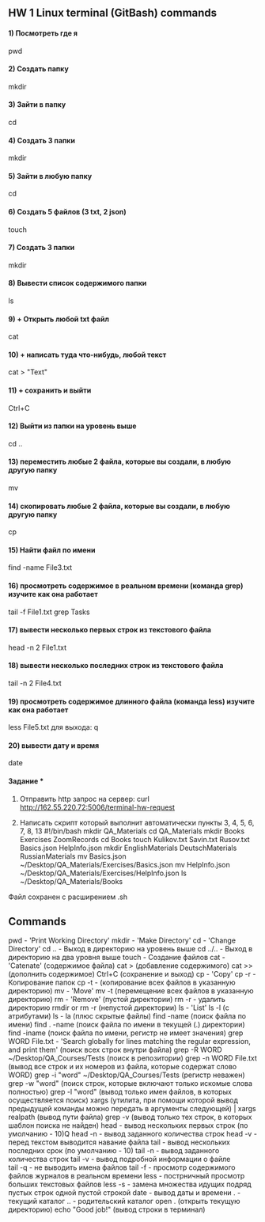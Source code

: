 ## HW 1 Linux terminal (GitBash) commands 

#### 1) Посмотреть где я
pwd 	
#### 2) Создать папку
mkdir
#### 3) Зайти в папку
cd 
#### 4) Создать 3 папки
mkdir 
#### 5) Зайти в любую папку
cd 
#### 6) Создать 5 файлов (3 txt, 2 json)
touch 
#### 7) Создать 3 папки
mkdir 
#### 8) Вывести список содержимого папки
ls
#### 9) + Открыть любой txt файл
cat
#### 10) + написать туда что-нибудь, любой текст
cat > "Text"
#### 11) + сохранить и выйти
Ctrl+C
#### 12) Выйти из папки на уровень выше
cd ..
#### 13) переместить любые 2 файла, которые вы создали, в любую другую папку
mv
#### 14) скопировать любые 2 файла, которые вы создали, в любую другую папку
cp
#### 15) Найти файл по имени
find -name File3.txt
#### 16) просмотреть содержимое в реальном времени (команда grep) изучите как она работает
tail -f File1.txt grep Tasks 
#### 17) вывести несколько первых строк из текстового файла
head -n 2 File1.txt
#### 18) вывести несколько последних строк из текстового файла
tail -n 2 File4.txt
#### 19) просмотреть содержимое длинного файла (команда less) изучите как она работает
less File5.txt
для выхода: q
#### 20) вывести дату и время
date
#### Задание *
1) Отправить http запрос на сервер: curl http://162.55.220.72:5006/terminal-hw-request

2) Написать скрипт который выполнит автоматически пункты 3, 4, 5, 6, 7, 8, 13
#!/bin/bash
mkdir QA_Materials
cd QA_Materials
mkdir Books Exercises ZoomRecords
cd Books
touch Kulikov.txt Savin.txt Rusov.txt Basics.json HelpInfo.json
mkdir EnglishMaterials DeutschMaterials RussianMaterials
mv Basics.json ~/Desktop/QA_Materials/Exercises/Basics.json
mv HelpInfo.json ~/Desktop/QA_Materials/Exercises/HelpInfo.json
ls ~/Desktop/QA_Materials/Books

Файл сохранен с расширением .sh

## Commands
pwd - 'Print Working Directory'
mkdir - 'Make Directory'
cd - 'Change Directory'
cd .. - Выход в директорию на уровень выше
cd ../.. - Выход в директорию на два уровня выше
touch - Создание файлов
cat - 'Catenate' (содержимое файла) 
cat > (добавление содержимого)
cat >> (дополнить содержимое)
Ctrl+C (сохранение и выход)
cp - 'Copy'
cp -r - Копирование папок
cp -t - (копирование всех файлов в указанную директорию)
mv - 'Move'
mv -t (перемещение всех файлов в указанную директорию)
rm - 'Remove' (пустой директории)
rm -r - удалить директорию
rmdir or rm -r (непустой директории)
ls - 'List'
ls -l (с атрибутами)
ls - la (плюс скрытые файлы)
find -name (поиск файла по имени)
find . -name (поиск файла по имени в текущей (.) директории)
find -iname (поиск файла по имени, регистр не имеет значения)
grep WORD File.txt - 'Search globally for lines matching the regular expression, and print them' (поиск всех строк внутри файла)
grep -R WORD ~/Desktop/QA_Courses/Tests (поиск в репозитории)
grep -n WORD File.txt (вывод все строк и их номеров из файла, которые содержат слово WORD)
grep -i "word" ~/Desktop/QA_Courses/Tests (регистр неважен)
grep -w "word" (поиск строк, которые включают только искомые слова полностью)
grep -l "word" (вывод только имен файлов, в которых осуществляется поиск)
xargs (утилита, при помощи которой вывод предыдущей команды можно передать в аргументы следующей)
| xargs realpath (вывод пути файла)
grep -v (вывод только тех строк, в которых шаблон поиска не найден)
head - вывод нескольких первых строк (по умолчанию - 10)Q
head -n - вывод заданного количества строк
head -v - перед текстом выводится навание файла
tail - вывод нескольких последних срок (по умолчанию - 10)
tail -n - вывод заданного количества строк
tail -v - вывод подробной информации о файле		
tail -q - не выводить имена файлов
tail -f - просмотр содержимого файлов журналов в реальном времени
less - пострничный просмотр больших текстовых файлов
less -s - замена множества идущих подряд пустых строк одной пустой строкой
date - вывод даты и времени
. - текущий каталог
.. - родительский каталог
open . (открыть текущую директорию)
echo "Good job!" (вывод строки в терминал)
